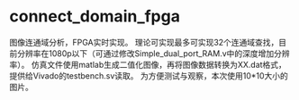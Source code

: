 # connect_domain_fpga
图像连通域分析，FPGA实时实现。
理论可实现最多可实现32个连通域查找，目前分辨率在1080p以下（可通过修改Simple_dual_port_RAM.v中的深度增加分辨率）。
仿真文件使用matlab生成二值化图像，再将图像数据转换为XX.dat格式，提供给Vivado的testbench.sv读取。
为方便测试与观察，本次使用10*10大小的图片。
